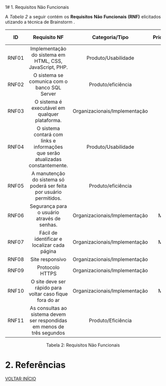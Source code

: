 1# 1. Requisitos Não Funcionais

<p align="justify">A <i>Tabela 2</i> a seguir contém os <b>Requisitos Não Funcionais (RNF)</b> elicitados utizando a técnica de Brainstorm .</p>

| ID | Requisito NF | Categoria/Tipo | Prioridade | Requisitos Relacionados |
| :--: | :-----------------------------------------------------------------------: |:-------------: | :--------: | :-----------------: |
| RNF01 | Implementação do sistema em HTML, CSS, JavaScript, PHP. | Produto/Usabilidade | Alta | RNF12 |
| RNF02 | O sistema se comunica com o banco SQL Server | Produto/eficiência | Alta | RF8 |
| RNF03 | O sistema é executável em qualquer plataforma. | Organizacionais/Implementação | Alta | - |
| RNF04 | O sistema contará com links e informações que serão atualizadas constantemente. | Produto/Usabilidade | Alta | RNF12 |
| RNF05 | A manutenção do sistema só poderá ser feita por usuário permitidos. | Produto/eficiência | Alta | RF8 |
| RNF06 | Segurança para o usuário através de senhas. | Organizacionais/Implementação | Média | - |
| RNF07 | Fácil de identificar e localizar cada página | Organizacionais/Implementação | Média | - |
| RNF08 | Site responsivo | Organizacionais/Implementação | Alta | - |
| RNF09 | Protocolo HTTPS | Organizacionais/Implementação | Alta | - |
| RNF10 | O site deve ser rápido para voltar caso fique fora do ar | Organizacionais/Implementação | Média | - |
| RNF11 | As consultas ao sistema devem ser respondidas em menos de três segundos | Produto/Eficiência |  Alta | - |


<div style="text-align: center">
<p>Tabela 2: Requisitos Não Funcionais</p>
</div>

# 2. Referências

<a href="../README.md">VOLTAR INÍCIO</a>
